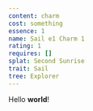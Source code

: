 ```yaml
---
content: charm
cost: something
essence: 1
name: Sail e1 Charm 1
rating: 1
requires: []
splat: Second Sunrise
trait: Sail
tree: Explorer
---
```


Hello **world**!
